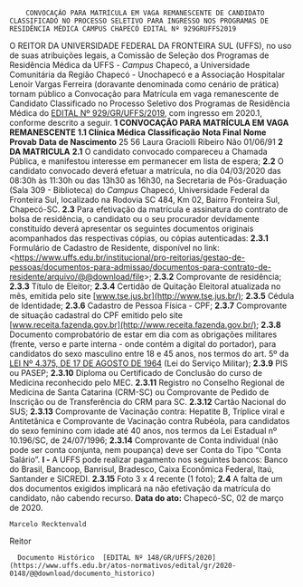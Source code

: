         CONVOCAÇÃO PARA MATRÍCULA EM VAGA REMANESCENTE DE CANDIDATO CLASSIFICADO NO PROCESSO SELETIVO PARA INGRESSO NOS PROGRAMAS DE RESIDÊNCIA MÉDICA CAMPUS CHAPECÓ EDITAL Nº 929GRUFFS2019  

 O REITOR DA UNIVERSIDADE FEDERAL DA FRONTEIRA SUL (UFFS), no uso de suas atribuições legais, a Comissão de Seleção dos Programas de Residência Médica da UFFS - *Campus*  Chapecó, a Universidade Comunitária da Região Chapecó - Unochapecó e a Associação Hospitalar Lenoir Vargas Ferreira (doravante denominada como cenário de prática) tornam público a Convocação para Matrícula em vaga remanescente de Candidato Classificado no Processo Seletivo dos Programas de Residência Médica do [EDITAL Nº 929/GR/UFFS/2019](https://www.uffs.edu.br/atos-normativos/edital/gr/2019-0929), com ingresso em 2020.1, conforme descrito a seguir.     **1 CONVOCAÇÃO PARA MATRÍCULA EM VAGA REMANESCENTE**   **1.1 Clínica Médica**      **Classificação**     **Nota Final**     **Nome**     **Provab**     **Data de Nascimento**      25   56   Laura Graciolli Ribeiro   Não   01/06/91        **2 DA MATRICULA**   **2.1**  O candidato convocado compareceu a Chamada Pública, e manifestou interesse em permanecer em lista de espera;  **2.2**  O candidato convocado deverá efetuar a matrícula, no dia 04/03/2020 das 08:30h às 11:30h ou das 13h30 as 16h30, na Secretaria de Pós-Graduação (Sala 309 - Biblioteca) do *Campus*  Chapecó, Universidade Federal da Fronteira Sul, localizado na Rodovia SC 484, Km 02, Bairro Fronteira Sul, Chapecó-SC.  **2.3**  Para efetivação da matrícula e assinatura do contrato de bolsa de residência, o candidato ou o seu procurador devidamente constituído deverá apresentar os seguintes documentos originais acompanhados das respectivas cópias, ou cópias autenticadas:  **2.3.1**  Formulário de Cadastro de Residente, disponível no link: <<https://www.uffs.edu.br/institucional/pro-reitorias/gestao-de-pessoas/documentos-para-admissao/documentos-para-contrato-de-residente/arquivo/@@download/file>>;  **2.3.2**  Comprovante de residência;  **2.3.3**  Título de Eleitor;  **2.3.4**  Certidão de Quitação Eleitoral atualizada no mês, emitida pelo site [www.tse.jus.br](http://www.tse.jus.br/);  **2.3.5**  Cédula de Identidade;  **2.3.6**  Cadastro de Pessoa Física - CPF;  **2.3.7**  Comprovante de situação cadastral do CPF emitido pelo site [www.receita.fazenda.gov.br](http://www.receita.fazenda.gov.br/);  **2.3.8**  Documento comprobatório de estar em dia com as obrigações militares (frente, verso e parte interna - onde contém a digital do portador), para candidatos do sexo masculino entre 18 e 45 anos, nos termos do art. 5º da [LEI Nº 4.375, DE 17 DE AGOSTO DE 1964](http://www.planalto.gov.br/ccivil_03/LEIS/L4375.htm) (Lei do Serviço Militar);  **2.3.9**  PIS ou PASEP;  **2.3.10**  Diploma ou Certificado de Conclusão do curso de Medicina reconhecido pelo MEC.  **2.3.11**  Registro no Conselho Regional de Medicina de Santa Catarina (CRM-SC) ou Comprovante de Pedido de Inscrição ou de Transferência do CRM para SC.  **2.3.12**  Cartão Nacional do SUS;  **2.3.13**  Comprovante de Vacinação contra: Hepatite B, Tríplice viral e Antitetânica e Comprovante de Vacinação contra Rubéola, para candidatos do sexo feminino com idade até 40 anos, nos termos da Lei Estadual nº 10.196/SC, de 24/07/1996;  **2.3.14**  Comprovante de Conta individual (não pode ser conta conjunta, nem poupança) deve ser Conta do Tipo “Conta Salário”.  **I -**  A UFFS pode realizar pagamento nos seguintes bancos: Banco do Brasil, Bancoop, Banrisul, Bradesco, Caixa Econômica Federal, Itaú, Santander e SICREDI.  **2.3.15**  Foto 3 x 4 recente (1 foto);  **2.4**  A falta de um dos documentos exigidos implicará na não efetivação da matrícula do candidato, não cabendo recurso.        **Data do ato:** Chapecó-SC, 02 de março de 2020.   
 

    Marcelo Recktenvald   
 Reitor 

      Documento Histórico  [EDITAL Nº 148/GR/UFFS/2020](https://www.uffs.edu.br/atos-normativos/edital/gr/2020-0148/@@download/documento_historico)     
      